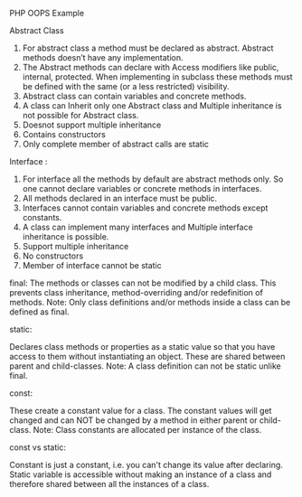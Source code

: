 PHP OOPS Example

Abstract Class
1. For abstract class a method must be declared as abstract. Abstract methods doesn’t have any implementation.
2. The Abstract methods can declare with Access modifiers like public, internal, protected. When implementing in subclass these methods must be defined with the same (or a less restricted) visibility.
3. Abstract class can contain variables and concrete methods.
4. A class can Inherit only one Abstract class and Multiple inheritance is not possible for Abstract class.
5. Doesnot support multiple inheritance
6. Contains constructors 
7. Only complete member of abstract calls are static



Interface :
1. For interface all the methods by default are abstract methods only. So one cannot declare variables or concrete methods in interfaces.
2. All methods declared in an interface must be public.
3. Interfaces cannot contain variables and concrete methods except constants.
4. A class can implement many interfaces and Multiple interface inheritance is possible.
5. Support multiple inheritance
6. No constructors 
7. Member of interface cannot be static

final:
The methods or classes can not be modified by a child class. This prevents class inheritance, method-overriding and/or redefinition of methods.
Note:  Only class definitions and/or methods inside a class can be defined as final.

static:

Declares class methods or properties as a static value so that you have access to them without instantiating an object. These are shared between parent and child-classes.
Note:  A class definition can not be static unlike final.

const:

These create a constant value for a class. The constant values will get changed and can NOT be changed by a method in either parent or child-class.
Note: Class constants are allocated per instance of the class.

const vs static:

Constant is just a constant, i.e. you can't change its value after declaring.
Static variable is accessible without making an instance of a class and therefore shared between all the instances of a class.
